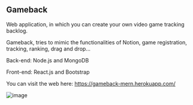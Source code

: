 ## Gameback
Web application, in which you can create your own video game tracking backlog. 

Gameback, tries to mimic the functionalities of Notion, game registration, tracking, ranking, drag and drop...

Back-end: Node.js and MongoDB

Front-end: React.js and Bootstrap

You can visit the web here: https://gameback-mern.herokuapp.com/

![image](https://user-images.githubusercontent.com/87134926/167122527-d74373c9-9a36-41ed-9b4b-1747d4af721d.png)

